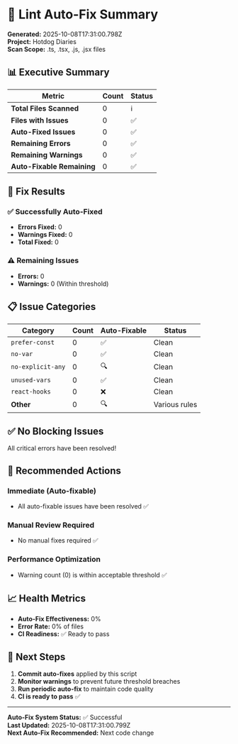 # 🔧 Lint Auto-Fix Summary

**Generated:** 2025-10-08T17:31:00.798Z  
**Project:** Hotdog Diaries  
**Scan Scope:** .ts, .tsx, .js, .jsx files

## 📊 Executive Summary

| Metric | Count | Status |
|--------|--------|--------|
| **Total Files Scanned** | 0 | ℹ️ |
| **Files with Issues** | 0 | ✅ |
| **Auto-Fixed Issues** | 0 | ✅ |
| **Remaining Errors** | 0 | ✅ |
| **Remaining Warnings** | 0 | ✅ |
| **Auto-Fixable Remaining** | 0 | ✅ |

## 🎯 Fix Results

### ✅ Successfully Auto-Fixed
- **Errors Fixed:** 0
- **Warnings Fixed:** 0
- **Total Fixed:** 0

### ⚠️ Remaining Issues
- **Errors:** 0 
- **Warnings:** 0 (Within threshold)

## 📋 Issue Categories

| Category | Count | Auto-Fixable | Status |
|----------|--------|---------------|---------|
| `prefer-const` | 0 | ✅ | Clean |
| `no-var` | 0 | ✅ | Clean |
| `no-explicit-any` | 0 | 🔍 | Clean |
| `unused-vars` | 0 | ✅ | Clean |
| `react-hooks` | 0 | ❌ | Clean |
| **Other** | 0 | 🔍 | Various rules |

## ✅ No Blocking Issues

All critical errors have been resolved!

## 🔧 Recommended Actions

### Immediate (Auto-fixable)
- All auto-fixable issues have been resolved ✅

### Manual Review Required
- No manual fixes required ✅

### Performance Optimization
- Warning count (0) is within acceptable threshold ✅

## 📈 Health Metrics

- **Auto-Fix Effectiveness:** 0%
- **Error Rate:** 0% of files
- **CI Readiness:** ✅ Ready to pass

## 🚀 Next Steps


1. **Commit auto-fixes** applied by this script
2. **Monitor warnings** to prevent future threshold breaches  
3. **Run periodic auto-fix** to maintain code quality
4. **CI is ready to pass** ✅


---

**Auto-Fix System Status:** ✅ Successful  
**Last Updated:** 2025-10-08T17:31:00.799Z  
**Next Auto-Fix Recommended:** Next code change
